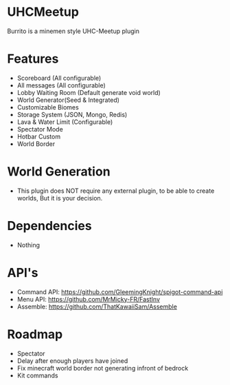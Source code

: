 # UHCMeetup
Burrito is a minemen style UHC-Meetup plugin

# Features
* Scoreboard (All configurable)
* All messages (All configurable)
* Lobby Waiting Room (Default generate void world)
* World Generator(Seed & Integrated)
* Customizable Biomes
* Storage System (JSON, Mongo, Redis)
* Lava & Water Limit (Configurable)
* Spectator Mode
* Hotbar Custom
* World Border

# World Generation
* This plugin does NOT require any external plugin, to be able to create worlds, But it is your decision.

# Dependencies
* Nothing

# API's
* Command API: https://github.com/GleemingKnight/spigot-command-api
* Menu API: https://github.com/MrMicky-FR/FastInv
* Assemble: https://github.com/ThatKawaiiSam/Assemble


# Roadmap
* Spectator
* Delay after enough players have joined
* Fix minecraft world border not generating infront of bedrock
* Kit commands